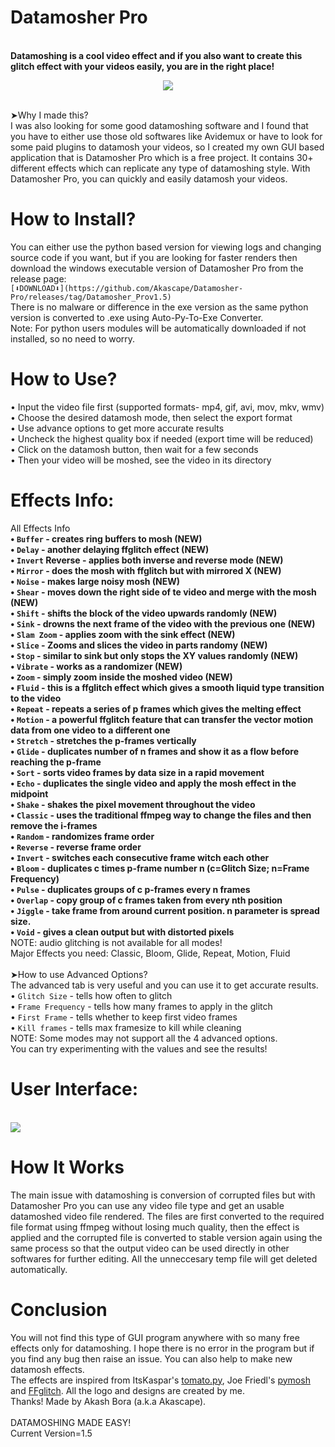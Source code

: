 # Datamosher Pro
<br><b>Datamoshing is a cool video effect and if you also want to create this glitch effect with your videos easily, you are in the right place!</b>
<br><p align='center'><img src="https://user-images.githubusercontent.com/89206401/141642297-7c62cf6f-7024-430f-88a2-c9cbbf0dc655.png"></p>
<br>➤Why I made this?
<br>I was also looking for some good datamoshing software and I found that you have to either use those old softwares like Avidemux or have to look for some paid plugins to datamosh your videos, so I created my own GUI based application that is Datamosher Pro which is a free project. It contains 30+ different effects which can replicate any type of datamoshing style. With Datamosher Pro, you can quickly and easily datamosh your videos.
# How to Install?
You can either use the python based version for viewing logs and changing source code if you want, but if you are looking for faster renders then download the windows executable version of Datamosher Pro from the release page: 
<br>`[⬇️DOWNLOAD⬇️](https://github.com/Akascape/Datamosher-Pro/releases/tag/Datamosher_Prov1.5)`
<br>There is no malware or difference in the exe version as the same python version is converted to .exe using Auto-Py-To-Exe Converter.
<br>Note: For python users modules will be automatically downloaded if not installed, so no need to worry.
# How to Use?
• Input the video file first (supported formats- mp4, gif, avi, mov, mkv, wmv)
<br>• Choose the desired datamosh mode, then select the export format
<br>• Use advance options to get more accurate results
<br>• Uncheck the highest quality box if needed (export time will be reduced)
<br>• Click on the datamosh button, then wait for a few seconds
<br>• Then your video will be moshed, see the video in its directory
# Effects Info:
All Effects Info
<b>
<br>• `Buffer` - creates ring buffers to mosh (NEW)
<br>• `Delay` - another delaying ffglitch effect (NEW)
<br>• `Invert` Reverse - applies both inverse and reverse mode (NEW)
<br>• `Mirror` - does the mosh with ffglitch but with mirrored X (NEW)
<br>• `Noise` - makes large noisy mosh (NEW)
<br>• `Shear` - moves down the right side of te video and merge with the mosh (NEW)
<br>• `Shift` - shifts the block of the video upwards randomly (NEW)
<br>• `Sink` - drowns the next frame of the video with the previous one (NEW)
<br>• `Slam Zoom` - applies zoom with the sink effect (NEW)
<br>• `Slice` - Zooms and slices the video in parts randomy (NEW)
<br>• `Stop` - similar to sink but only stops the XY values randomly (NEW)
<br>• `Vibrate` - works as a randomizer (NEW)
<br>• `Zoom` - simply zoom inside the moshed video (NEW)
<br>• `Fluid` - this is a ffglitch effect which gives a smooth liquid type transition to the video
<br>• `Repeat` - repeats a series of p frames which gives the melting effect
<br>• `Motion` - a powerful ffglitch feature that can transfer the vector motion data from one video to a different one
<br>• `Stretch` - stretches the p-frames vertically
<br>• `Glide` - duplicates number of n frames and show it as a flow before reaching the p-frame
<br>• `Sort` - sorts video frames by data size in a rapid movement
<br>• `Echo` - duplicates the single video and apply the mosh effect in the midpoint
<br>• `Shake` - shakes the pixel movement throughout the video
<br>• `Classic` - uses the traditional ffmpeg way to change the files and then remove the i-frames
<br>• `Random` - randomizes frame order
<br>• `Reverse` - reverse frame order
<br>• `Invert` - switches each consecutive frame witch each other
<br>• `Bloom` - duplicates c times p-frame number n (c=Glitch Size; n=Frame Frequency)
<br>• `Pulse` - duplicates groups of c p-frames every n frames
<br>• `Overlap` - copy group of c frames taken from every nth position
<br>• `Jiggle` - take frame from around current position. n parameter is spread size.
<br>• `Void` - gives a clean output but with distorted pixels
</b>
<br>NOTE: audio glitching is not available for all modes!
<br>Major Effects you need: Classic, Bloom, Glide, Repeat, Motion, Fluid
<br>
<br>➤How to use Advanced Options?
<br>The advanced tab is very useful and you can use it to get accurate results.
<br>• `Glitch Size` - tells how often to glitch
<br>• `Frame Frequency` - tells how many frames to apply in the glitch
<br>• `First Frame` - tells whether to keep first video frames
<br>• `Kill frames` - tells max framesize to kill while cleaning
<br>NOTE: Some modes may not support all the 4 advanced options.
<br>You can try experimenting with the values and see the results!
# User Interface:
<br><img src="https://user-images.githubusercontent.com/89206401/142208408-6970448d-fe9d-4e60-aac6-21809aefcfca.png">
# How It Works
The main issue with datamoshing is conversion of corrupted files but with Datamosher Pro you can use any video file type and get an usable datamoshed video file rendered. The files are first converted to the required file format using ffmpeg without losing much quality, then the effect is applied and the corrupted file is converted to stable version again using the same process so that the output video can be used directly in other softwares for further editing. All the unneccesary temp file will get deleted automatically.
# Conclusion
You will not find this type of GUI program anywhere with so many free effects only for datamoshing.
I hope there is no error in the program but if you find any bug then raise an issue. You can also help to make new datamosh effects.
<br>The effects are inspired from ItsKaspar's [tomato.py](https://github.com/itsKaspar/tomato), Joe Friedl's [pymosh](https://github.com/grampajoe/pymosh) and [FFglitch](https://ffglitch.org/). 
All the logo and designs are created by me. <br>Thanks! Made by Akash Bora (a.k.a Akascape).
<br>
<br>DATAMOSHING MADE EASY!
<br>Current Version=1.5
